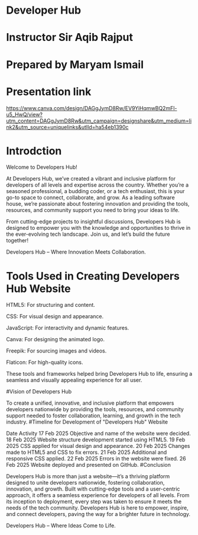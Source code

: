 # Developer Hub
# Instructor Sir Aqib Rajput
# Prepared by Maryam Ismail
# Presentation link 
https://www.canva.com/design/DAGgJymD8Rw/EV9YiHqmwBQ2mFl-u5_HwQ/view?utm_content=DAGgJymD8Rw&utm_campaign=designshare&utm_medium=link2&utm_source=uniquelinks&utlId=ha54eb1390c
# Introdction
Welcome to Developers Hub!

At Developers Hub, we’ve created a vibrant and inclusive platform for developers of all levels and expertise across the country. Whether you’re a seasoned professional, a budding coder, or a tech enthusiast, this is your go-to space to connect, collaborate, and grow. As a leading software house, we’re passionate about fostering innovation and providing the tools, resources, and community support you need to bring your ideas to life.

From cutting-edge projects to insightful discussions, Developers Hub is designed to empower you with the knowledge and opportunities to thrive in the ever-evolving tech landscape. Join us, and let’s build the future together!

Developers Hub – Where Innovation Meets Collaboration.

# Tools Used in Creating Developers Hub Website
 
HTML5: For structuring and content.

CSS: For visual design and appearance.

JavaScript: For interactivity and dynamic features.

Canva: For designing the animated logo.

Freepik: For sourcing images and videos.

Flaticon: For high-quality icons.

These tools and frameworks helped bring Developers Hub to life, ensuring a seamless and visually appealing experience for all user.

#Vision of Developers Hub

To create a unified, innovative, and inclusive platform that empowers developers nationwide by providing the tools, resources, and community support needed to foster collaboration, learning, and growth in the tech industry.
#Timeline for Development of "Developers Hub" Website

Date	Activity
17 Feb 2025	Objective and name of the website were decided.
18 Feb 2025	Website structure development started using HTML5.
19 Feb 2025	CSS applied for visual design and appearance.
20 Feb 2025	Changes made to HTML5 and CSS to fix errors.
21 Feb 2025	Additional and responsive CSS applied.
22 Feb 2025	Errors in the website were fixed.
26 Feb 2025	Website deployed and presented on GitHub.
#Conclusion

Developers Hub is more than just a website—it’s a thriving platform designed to unite developers nationwide, fostering collaboration, innovation, and growth. Built with cutting-edge tools and a user-centric approach, it offers a seamless experience for developers of all levels. From its inception to deployment, every step was taken to ensure it meets the needs of the tech community. Developers Hub is here to empower, inspire, and connect developers, paving the way for a brighter future in technology.

Developers Hub – Where Ideas Come to Life.
